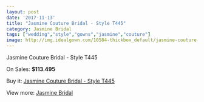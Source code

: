 ```yaml
---
layout: post
date: '2017-11-13'
title: "Jasmine Couture Bridal - Style T445"
category: Jasmine Bridal
tags: ["wedding","style","gowns","jasmine","couture"]
image: http://img.idealgown.com/10584-thickbox_default/jasmine-couture-bridal-style-t445.jpg
---
```

Jasmine Couture Bridal - Style T445

On Sales: **$113.495**
<a href="https://www.idealgown.com/en/jasmine-bridal/4348-jasmine-couture-bridal-style-t445.html"><amp-img layout="responsive" width="600" height="600" src="//img.idealgown.com/10584-thickbox_default/jasmine-couture-bridal-style-t445.jpg" alt="Jasmine Couture Bridal - Style T445 0" /></a>
<a href="https://www.idealgown.com/en/jasmine-bridal/4348-jasmine-couture-bridal-style-t445.html"><amp-img layout="responsive" width="600" height="600" src="//img.idealgown.com/10586-thickbox_default/jasmine-couture-bridal-style-t445.jpg" alt="Jasmine Couture Bridal - Style T445 1" /></a>
<a href="https://www.idealgown.com/en/jasmine-bridal/4348-jasmine-couture-bridal-style-t445.html"><amp-img layout="responsive" width="600" height="600" src="//img.idealgown.com/10585-thickbox_default/jasmine-couture-bridal-style-t445.jpg" alt="Jasmine Couture Bridal - Style T445 2" /></a>

Buy it: [Jasmine Couture Bridal - Style T445](https://www.idealgown.com/en/jasmine-bridal/4348-jasmine-couture-bridal-style-t445.html "Jasmine Couture Bridal - Style T445")

View more: [Jasmine Bridal](https://www.idealgown.com/en/50-jasmine-bridal "Jasmine Bridal")